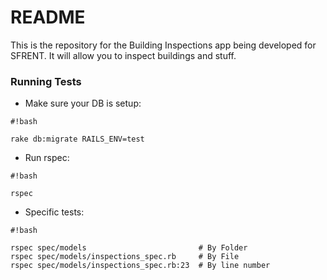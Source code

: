 # README #

This is the repository for the Building Inspections app being developed for SFRENT. It will allow you to inspect buildings and stuff.

### Running Tests ###

* Make sure your DB is setup: 
```
#!bash

rake db:migrate RAILS_ENV=test
```
* Run rspec:
```
#!bash

rspec
```
* Specific tests:

```
#!bash

rspec spec/models                         # By Folder
rspec spec/models/inspections_spec.rb     # By File
rspec spec/models/inspections_spec.rb:23  # By line number
```


